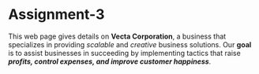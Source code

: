 # Assignment-3

This web page gives details on **Vecta Corporation**, a business that specializes in providing _scalable_ and _creative_ business solutions. Our **goal** is to assist businesses in succeeding by implementing tactics that raise **_profits, control expenses, and improve customer happiness_**. 
